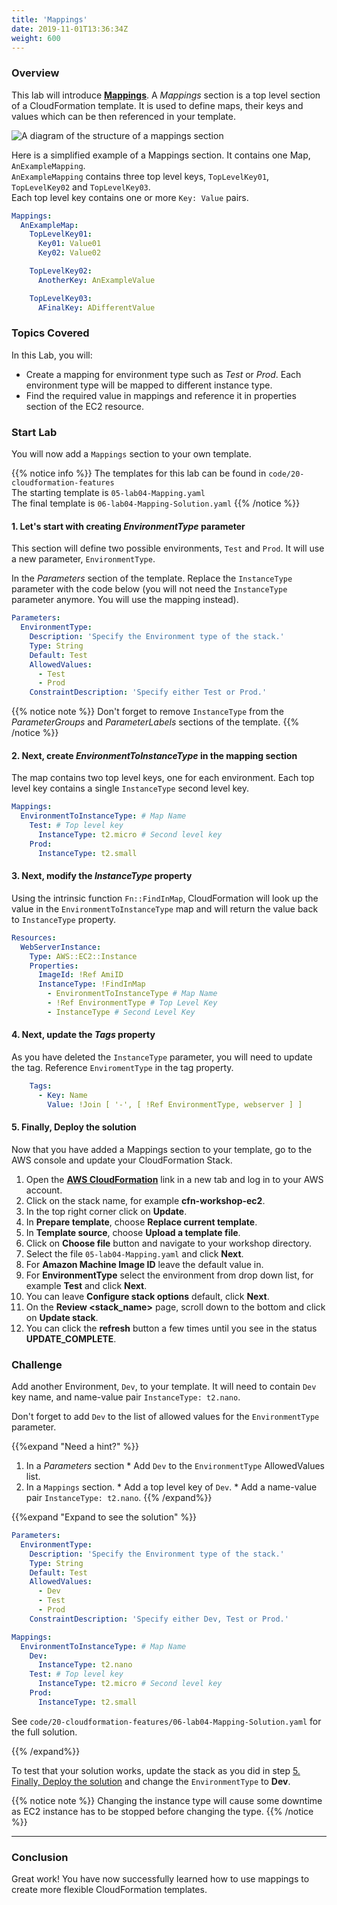 ```yaml
---
title: 'Mappings'
date: 2019-11-01T13:36:34Z
weight: 600
---
```


### Overview

This lab will introduce **[Mappings](https://docs.aws.amazon.com/AWSCloudFormation/latest/UserGuide/mappings-section-structure.html)**. 
A _Mappings_ section is a top level section of a CloudFormation template. It is used to define maps, their keys and 
values which can be then referenced in your template.

![A diagram of the structure of a mappings section](mappings/mapping.png)

Here is a simplified example of a Mappings section. It contains one Map, `AnExampleMapping`. \
`AnExampleMapping` contains three top level keys, `TopLevelKey01`, `TopLevelKey02` and `TopLevelKey03`. \
Each top level key contains one or more `Key: Value` pairs.

```yaml
Mappings:
  AnExampleMap:
    TopLevelKey01:
      Key01: Value01
      Key02: Value02

    TopLevelKey02:
      AnotherKey: AnExampleValue

    TopLevelKey03:
      AFinalKey: ADifferentValue
```

### Topics Covered
In this Lab, you will:

+ Create a mapping for environment type such as _Test_ or _Prod_. Each environment type will be mapped to different instance type.
+ Find the required value in mappings and reference it in properties section of the EC2 resource.

### Start Lab

You will now add a `Mappings` section to your own template.

{{% notice info %}}
The templates for this lab can be found in `code/20-cloudformation-features`\
The starting template is `05-lab04-Mapping.yaml` \
The final template is `06-lab04-Mapping-Solution.yaml`
{{% /notice %}}

#### 1. Let's start with creating _EnvironmentType_ parameter

This section will define two possible environments, `Test` and `Prod`. It will use a new parameter, `EnvironmentType`.

In the _Parameters_ section of the template. Replace the `InstanceType` parameter with the code below (you will not need the `InstanceType `parameter anymore. You will use the mapping instead).

```yaml
Parameters:
  EnvironmentType:
    Description: 'Specify the Environment type of the stack.'
    Type: String
    Default: Test
    AllowedValues:
      - Test
      - Prod
    ConstraintDescription: 'Specify either Test or Prod.'
```

{{% notice note %}}
Don't forget to remove `InstanceType` from the _ParameterGroups_ and _ParameterLabels_ sections of the template.
{{% /notice %}}

#### 2. Next, create _EnvironmentToInstanceType_ in the mapping section

The map contains two top level keys, one for each environment. Each top level key contains a single `InstanceType` second level key.

```yaml
Mappings:
  EnvironmentToInstanceType: # Map Name
    Test: # Top level key
      InstanceType: t2.micro # Second level key
    Prod:
      InstanceType: t2.small
```

#### 3. Next, modify the _InstanceType_ property

Using the intrinsic function `Fn::FindInMap`, CloudFormation will look up the value in the `EnvironmentToInstanceType` 
map and will return the value back to `InstanceType` property.

```yaml
Resources:
  WebServerInstance:
    Type: AWS::EC2::Instance
    Properties:
      ImageId: !Ref AmiID
      InstanceType: !FindInMap
        - EnvironmentToInstanceType # Map Name
        - !Ref EnvironmentType # Top Level Key
        - InstanceType # Second Level Key
```

#### 4. Next, update the _Tags_ property

As you have deleted the `InstanceType` parameter, you will need to update the tag. Reference `EnviromentType` in the tag property.

```yaml
    Tags:
      - Key: Name
        Value: !Join [ '-', [ !Ref EnvironmentType, webserver ] ]
```

#### 5. Finally, Deploy the solution

Now that you have added a Mappings section to your template, go to the AWS console and update your CloudFormation Stack.

1. Open the **[AWS CloudFormation](https://console.aws.amazon.com/cloudformation)** link in a new tab and log in to your AWS account.
1. Click on the stack name, for example **cfn-workshop-ec2**.
1. In the top right corner click on **Update**.
1. In **Prepare template**, choose **Replace current template**.
1. In **Template source**, choose **Upload a template file**.
1. Click on **Choose file** button and navigate to your workshop directory.
1. Select the file `05-lab04-Mapping.yaml` and click **Next**.
1. For **Amazon Machine Image ID** leave the default value in.
1. For **EnvironmentType** select the environment from drop down list, for example **Test** and click **Next**.
1. You can leave **Configure stack options** default, click **Next**.
1. On the **Review <stack_name>** page, scroll down to the bottom and click on **Update stack**.
1. You can click the **refresh** button a few times until you see in the status **UPDATE_COMPLETE**.

### Challenge

Add another Environment, `Dev`, to your template. It will need to contain `Dev` key name, and name-value pair `InstanceType: t2.nano`.

Don't forget to add `Dev` to the list of allowed values for the `EnvironmentType` parameter.

{{%expand "Need a hint?" %}}
  1. In a _Parameters_ section
    * Add `Dev` to the `EnvironmentType` AllowedValues list.
  1. In a `Mappings` section.
    * Add a top level key of `Dev`.
    * Add a name-value pair `InstanceType: t2.nano`.
{{% /expand%}}

{{%expand "Expand to see the solution" %}}

```yaml
Parameters:
  EnvironmentType:
    Description: 'Specify the Environment type of the stack.'
    Type: String
    Default: Test
    AllowedValues:
      - Dev
      - Test
      - Prod
    ConstraintDescription: 'Specify either Dev, Test or Prod.'

Mappings:
  EnvironmentToInstanceType: # Map Name
    Dev:
      InstanceType: t2.nano
    Test: # Top level key
      InstanceType: t2.micro # Second level key
    Prod:
      InstanceType: t2.small
```

See `code/20-cloudformation-features/06-lab04-Mapping-Solution.yaml` for the full solution.

{{% /expand%}}

To test that your solution works, update the stack as you did in step [5. Finally, Deploy the solution](#5-finally-deploy-the-solution) 
and change the `EnvironmentType` to **Dev**.

{{% notice note %}}
Changing the instance type will cause some downtime as EC2 instance has to be stopped before changing the type.
{{% /notice %}}

---
### Conclusion

Great work! You have now successfully learned how to use mappings to create more flexible CloudFormation templates.
